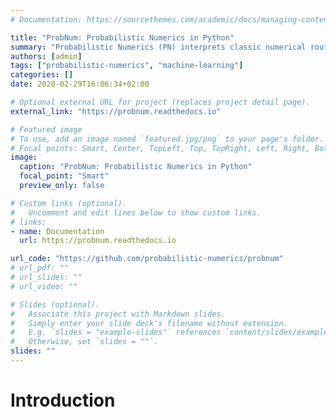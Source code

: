 ```yaml
---
# Documentation: https://sourcethemes.com/academic/docs/managing-content/

title: "ProbNum: Probabilistic Numerics in Python"
summary: "Probabilistic Numerics (PN) interprets classic numerical routines as inference procedures by taking a probabilistic viewpoint. This allows principled treatment of uncertainty arising from finite computational resources. The vision of probabilistic numerics is to provide well-calibrated probability measures over the output of a numerical routine, which then can be propagated along the chain of computation."
authors: [admin]
tags: ["probabilistic-numerics", "machine-learning"]
categories: []
date: 2020-02-29T16:06:34+02:00

# Optional external URL for project (replaces project detail page).
external_link: "https://probnum.readthedocs.io"

# Featured image
# To use, add an image named `featured.jpg/png` to your page's folder.
# Focal points: Smart, Center, TopLeft, Top, TopRight, Left, Right, BottomLeft, Bottom, BottomRight.
image:
  caption: "ProbNum: Probabilistic Numerics in Python"
  focal_point: "Smart"
  preview_only: false

# Custom links (optional).
#   Uncomment and edit lines below to show custom links.
# links:
- name: Documentation
  url: https://probnum.readthedocs.io

url_code: "https://github.com/probabilistic-numerics/probnum"
# url_pdf: ""
# url_slides: ""
# url_video: ""

# Slides (optional).
#   Associate this project with Markdown slides.
#   Simply enter your slide deck's filename without extension.
#   E.g. `slides = "example-slides"` references `content/slides/example-slides.md`.
#   Otherwise, set `slides = ""`.
slides: ""
---
```


<!-- {{% toc %}} -->

# Introduction
